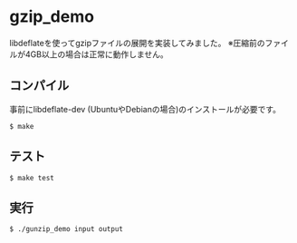 # gzip_demo
libdeflateを使ってgzipファイルの展開を実装してみました。
※圧縮前のファイルが4GB以上の場合は正常に動作しません。

## コンパイル
事前にlibdeflate-dev (UbuntuやDebianの場合)のインストールが必要です。
```
$ make
```

## テスト
```
$ make test
```

## 実行
```
$ ./gunzip_demo input output
```

